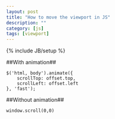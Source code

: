 ```yaml
---
layout: post
title: "How to move the viewport in JS"
description: ""
category: [js]
tags: [viewport]
---
```

{% include JB/setup %}

##With animation##

    $('html, body').animate({
        scrollTop: offset.top,
        scrollLeft: offset.left
    }, 'fast');

##Without animation##

    window.scroll(0,0)


